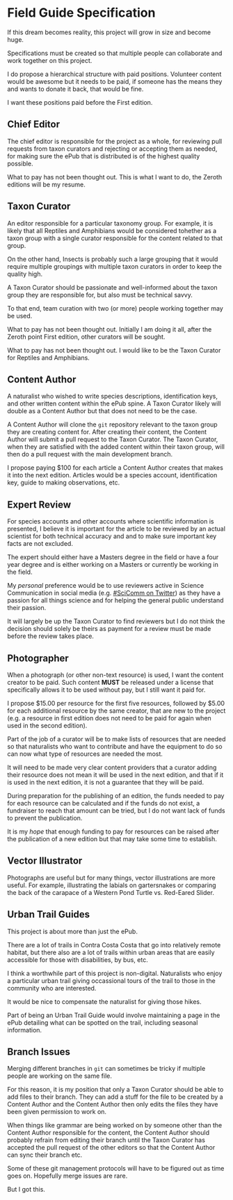 Field Guide Specification
=========================

If this dream becomes reality, this project will grow in size and become huge.

Specifications must be created so that multiple people can collaborate and work
together on this project.

I do propose a hierarchical structure with paid positions. Volunteer content
would be awesome but it needs to be paid, if someone has the means they and
wants to donate it back, that would be fine.

I want these positions paid before the First edition.


Chief Editor
------------

The chief editor is responsible for the project as a whole, for reviewing pull
requests from taxon curators and rejecting or accepting them as needed, for
making sure the ePub that is distributed is of the highest quality possible.

What to pay has not been thought out. This is what I want to do, the Zeroth
editions will be my resume.


Taxon Curator
-------------

An editor responsible for a particular taxonomy group. For example, it is
likely that all Reptiles and Amphibians would be considered tohether as a
taxon group with a single curator responsible for the content related to
that group.

On the other hand, Insects is probably such a large grouping that it would
require multiple groupings with multiple taxon curators in order to keep
the quality high.

A Taxon Curator should be passionate and well-informed about the taxon
group they are responsible for, but also must be technical savvy.

To that end, team curation with two (or more) people working together may
be used.

What to pay has not been thought out. Initially I am doing it all, after the
Zeroth point First edition, other curators will be sought.

What to pay has not been thought out. I would like to be the Taxon Curator for
Reptiles and Amphibians.


Content Author
--------------

A naturalist who wished to write species descriptions, identification keys,
and other written content within the ePub spine. A Taxon Curator likely will
double as a Content Author but that does not need to be the case.

A Content Author will clone the `git` repository relevant to the taxon group
they are creating content for. After creating their content, the Content Author
will submit a pull request to the Taxon Curator. The Taxon Curator, when they
are satisfied with the added content within their taxon group, will then do a
pull request with the main development branch.

I propose paying $100 for each article a Content Author creates that makes it
into the next edition. Articles would be a species account, identification key,
guide to making observations, etc.


Expert Review
-------------

For species accounts and other accounts where scientific information is
presented, I believe it is important for the article to be reviewed by an actual
scientist for both technical accuracy and and to make sure important key facts
are not excluded.

The expert should either have a Masters degree in the field or have a four year
degree and is either working on a Masters or currently be working in the field.

My *personal* preference would be to use reviewers active in Science
Communication in social media (e.g. [#SciComm on Twitter](https://twitter.com/hashtag/SciComm))
as they have a passion for all things science and for helping the general public
understand their passion.

It will largely be up the Taxon Curator to find reviewers but I do not think the
decision should solely be theirs as payment for a review must be made before the
review takes place.


Photographer
------------

When a photograph (or other non-text resource) is used, I want the content
creator to be paid. Such content __MUST__ be released under a license that
specifically allows it to be used without pay, but I still want it paid for.

I propose $15.00 per resource for the first five resources, followed by $5.00
for each additional resource by the same creator, that are new to the project
(e.g. a resource in first edition does not need to be paid for again when used
in the second edition).

Part of the job of a curator will be to make lists of resources that are needed
so that naturalists who want to contribute and have the equipment to do so can
now what type of resources are needed the most.

It will need to be made very clear content providers that a curator adding their
resource does not mean it will be used in the next edition, and that if it is
used in the next edition, it is not a guarantee that they will be paid.

During preparation for the publishing of an edition, the funds needed to pay for
each resource can be calculated and if the funds do not exist, a fundraiser to
reach that amount can be tried, but I do not want lack of funds to prevent the
publication.

It is my *hope* that enough funding to pay for resources can be raised after
the publication of a new edition but that may take some time to establish.


Vector Illustrator
------------------

Photographs are useful but for many things, vector illustrations are more
useful. For example, illustrating the labials on gartersnakes or comparing the
back of the carapace of a Western Pond Turtle vs. Red-Eared Slider.


Urban Trail Guides
------------------

This project is about more than just the ePub.

There are a lot of trails in Contra Costa Costa that go into relatively remote
habitat, but there also are a lot of trails within urban areas that are easily
accessible for those with disabilities, by bus, etc.

I think a worthwhile part of this project is non-digital. Naturalists who enjoy
a particular urban trail giving occassional tours of the trail to those in the
community who are interested.

It would be nice to compensate the naturalist for giving those hikes.

Part of being an Urban Trail Guide would involve maintaining a page in the ePub
detailing what can be spotted on the trail, including seasonal information.


Branch Issues
-------------

Merging different branches in `git` can sometimes be tricky if multiple people
are working on the same file.

For this reason, it is my position that only a Taxon Curator should be able to
add files to their branch. They can add a stuff for the file to be created by
a Content Author and the Content Author then only edits the files they have
been given permission to work on.

When things like grammar are being worked on by someone other than the Content
Author responsible for the content, the Content Author should probably refrain
from editing their branch until the Taxon Curator has accepted the pull request
of the other editors so that the Content Author can sync their branch etc.

Some of these git management protocols will have to be figured out as time
goes on. Hopefully merge issues are rare.

But I got this.
